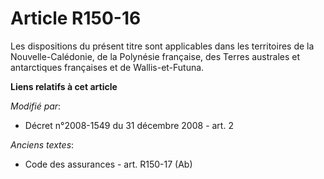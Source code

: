 # Article R150-16

Les dispositions du présent titre sont applicables dans les territoires de la Nouvelle-Calédonie, de la Polynésie française,
des Terres australes et antarctiques françaises et de Wallis-et-Futuna.

**Liens relatifs à cet article**

_Modifié par_:

  - Décret n°2008-1549 du 31 décembre 2008 - art. 2

_Anciens textes_:

  - Code des assurances - art. R150-17 (Ab)
